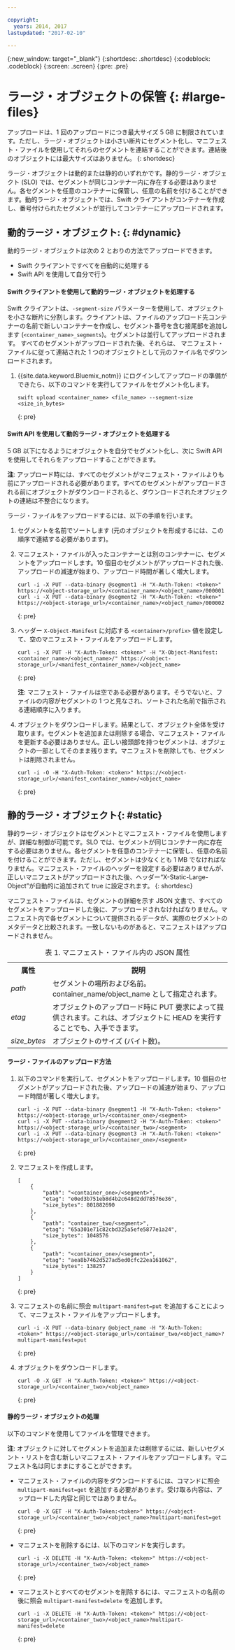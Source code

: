 ```yaml
---

copyright:
  years: 2014, 2017
lastupdated: "2017-02-10"

---
```

{:new_window: target="_blank"}
{:shortdesc: .shortdesc}
{:codeblock: .codeblock}
{:screen: .screen}
{:pre: .pre}


# ラージ・オブジェクトの保管 {: #large-files}

アップロードは、1 回のアップロードにつき最大サイズ 5 GB に制限されています。ただし、ラージ・オブジェクトは小さい断片にセグメント化し、マニフェスト・ファイルを使用してそれらのセグメントを連結することができます。連結後のオブジェクトには最大サイズはありません。
{: shortdesc}

ラージ・オブジェクトは動的または静的のいずれかです。静的ラージ・オブジェクト (SLO) では、セグメントが同じコンテナー内に存在する必要はありません。各セグメントを任意のコンテナーに保管し、任意の名前を付けることができます。動的ラージ・オブジェクトでは、Swift クライアントがコンテナーを作成し、番号付けられたセグメントが並行してコンテナーにアップロードされます。


## 動的ラージ・オブジェクト: {: #dynamic}

動的ラージ・オブジェクトは次の 2 とおりの方法でアップロードできます。
  * Swift クライアントですべてを自動的に処理する
  * Swift API を使用して自分で行う

#### Swift クライアントを使用して動的ラージ・オブジェクトを処理する

Swift クライアントは、`-segment-size` パラメーターを使用して、オブジェクトを小さな断片に分割します。クライアントは、ファイルのアップロード先コンテナーの名前で新しいコンテナーを作成し、セグメント番号を含む接尾部を追加します (`<container_name>_segments`)。セグメントは並行してアップロードされます。
すべてのセグメントがアップロードされた後、それらは、
マニフェスト・ファイルに従って連結された 1 つのオブジェクトとして元のファイル名でダウンロードされます。

1. {{site.data.keyword.Bluemix_notm}} にログインしてアップロードの準備ができたら、以下のコマンドを実行してファイルをセグメント化します。
    ```
    swift upload <container_name> <file_name> --segment-size <size_in_bytes>
    ```
    {: pre}

#### Swift API を使用して動的ラージ・オブジェクトを処理する

5 GB 以下になるようにオブジェクトを自分でセグメント化し、次に Swift API を使用してそれらをアップロードすることができます。

**注**: アップロード時には、すべてのセグメントがマニフェスト・ファイルよりも前にアップロードされる必要があります。すべてのセグメントがアップロードされる前にオブジェクトがダウンロードされると、ダウンロードされたオブジェクトの連結は不整合になります。

ラージ・ファイルをアップロードするには、以下の手順を行います。

1. セグメントを名前でソートします (元のオブジェクトを形成するには、この順序で連結する必要があります)。
2. マニフェスト・ファイルが入ったコンテナーとは別のコンテナーに、セグメントをアップロードします。10 個目のセグメントがアップロードされた後、アップロードの減速が始まり、アップロード時間が著しく増大します。  

    ```
    curl -i -X PUT --data-binary @segment1 -H "X-Auth-Token: <token>" https://<object-storage_url>/<container_name>/<object_name>/000001
    curl -i -X PUT --data-binary @segment2 -H "X-Auth-Token: <token>" https://<object-storage_url>/<container_name>/<object_name>/000002
    ```
    {: pre}

3. ヘッダー `X-Object-Manifest` に対応する `<container>/prefix>` 値を設定して、空のマニフェスト・ファイルをアップロードします。

    ```
    curl -i -X PUT -H "X-Auth-Token: <token>" -H "X-Object-Manifest: <container_name>/<object_name>/" https://<object-storage_url>/<manifest_container_name>/<object_name>
    ```
    {: pre}

    **注**: マニフェスト・ファイルは空である必要があります。そうでないと、ファイルの内容がセグメントの 1 つと見なされ、ソートされた名前で指示される連結順序に入ります。
4. オブジェクトをダウンロードします。結果として、オブジェクト全体を受け取ります。セグメントを追加または削除する場合、マニフェスト・ファイルを更新する必要はありません。正しい接頭部を持つセグメントは、オブジェクトの一部としてそのまま残ります。マニフェストを削除しても、セグメントは削除されません。

    ```
    curl -i -O -H "X-Auth-Token: <token>" https://<object-storage_url>/<manifest_container_name>/<object_name>
    ```
    {: pre}


## 静的ラージ・オブジェクト{: #static}

静的ラージ・オブジェクトはセグメントとマニフェスト・ファイルを使用しますが、詳細な制御が可能です。SLO では、セグメントが同じコンテナー内に存在する必要はありません。各セグメントを任意のコンテナーに保管し、任意の名前を付けることができます。ただし、セグメントは少なくとも 1 MB でなければなりません。マニフェスト・ファイルのヘッダーを設定する必要はありませんが、正しいマニフェストがアップロードされた後、ヘッダー“X-Static-Large-Object”が自動的に追加されて true に設定されます。
{: shortdesc}

マニフェスト・ファイルは、セグメントの詳細を示す JSON 文書で、すべてのセグメントをアップロードした後に、アップロードされなければなりません。マニフェスト内で各セグメントについて提供されるデータが、実際のセグメントのメタデータと比較されます。一致しないものがあると、マニフェストはアップロードされません。

<table>
<caption> 表 1. マニフェスト・ファイル内の JSON 属性</caption>
  <tr>
    <th> 属性 </th>
    <th> 説明 </th>
  </tr>
  <tr>
    <td> <i> path </i> </td>
    <td> セグメントの場所および名前。container_name/object_name として指定されます。</td>
  </tr>
  <tr>
    <td> <i> etag </i> </td>
    <td> オブジェクトのアップロード時に PUT 要求によって提供されます。これは、オブジェクトに HEAD を実行することでも、入手できます。</td>
  </tr>
  <tr>
    <td> <i> size_bytes </i> </td>
    <td> オブジェクトのサイズ (バイト数)。</td>
  </tr>
</table>



#### ラージ・ファイルのアップロード方法

1. 以下のコマンドを実行して、セグメントをアップロードします。10 個目のセグメントがアップロードされた後、アップロードの減速が始まり、アップロード時間が著しく増大します。  

    ```
    curl -i -X PUT --data-binary @segment1 -H "X-Auth-Token: <token>" https://<object-storage_url>/<container_one>/<segment>
    curl -i -X PUT --data-binary @segment2 -H "X-Auth-Token: <token>" https://<object-storage_url>/<container_two>/<segment>
    curl -i -X PUT --data-binary @segment3 -H "X-Auth-Token: <token>" https://<object-storage_url>/<container_one>/<segment>
    ```
    {: pre}

2. マニフェストを作成します。

    ```
    [
        {
            "path": "<container_one>/<segment>",
            "etag": "e0ed3b751eb8d4b2c648d2dd78576e36",
            "size_bytes": 801882690
        },
        {
            "path": "container_two/<segment>",
            "etag": "65a301e71c82cbd325a5efe5877e1a24",
            "size_bytes": 1048576
        },
        {
            "path": "<container_one>/<segment>",
            "etag": "aea8b7462d527ad5ed0cfc22ea161062",
            "size_bytes": 138257
        }
    ]
    ```
    {: pre}

3. マニフェストの名前に照会 `multipart-manifest=put` を追加することによって、マニフェスト・ファイルをアップロードします。

    ```
    curl -i -X PUT --data-binary @object_name -H "X-Auth-Token: <token>" https://<object-storage_url>/container_two/<object_name>?multipart-manifest=put
    ```
    {: pre}

4. オブジェクトをダウンロードします。

    ```
    curl -O -X GET -H "X-Auth-Token: <token>" https://<object-storage_url>/<container_two>/<object_name>
    ```
    {: pre}


#### 静的ラージ・オブジェクトの処理

以下のコマンドを使用してファイルを管理できます。

**注**: オブジェクトに対してセグメントを追加または削除するには、新しいセグメント・リストを含む新しいマニフェスト・ファイルをアップロードします。マニフェスト名は同じままにすることができます。

* マニフェスト・ファイルの内容をダウンロードするには、コマンドに照会 `multipart-manifest=get` を追加する必要があります。受け取る内容は、アップロードした内容と同じではありません。

    ```
    curl -O -X GET -H "X-Auth-Token:<token>" https://<object-storage_url>/<container_two>/<object_name>?multipart-manifest=get
    ```
    {: pre}

* マニフェストを削除するには、以下のコマンドを実行します。

    ```
    curl -i -X DELETE -H "X-Auth-Token: <token>" https://<object-storage_url>/<container_two>/<object_name>
    ```
    {: pre}

* マニフェストとすべてのセグメントを削除するには、マニフェストの名前の後に照会 `multipart-manifest=delete` を追加します。

    ```
    curl -i -X DELETE -H "X-Auth-Token: <token>" https://<object-storage_url>/<container_two>/<object_name>?multipart-manifest=delete
    ```
    {: pre}
